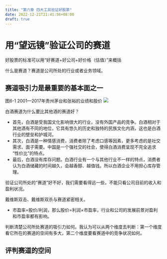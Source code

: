 ```yaml
---
title: "第六章 四大工具验证好股票"
date: 2022-12-21T21:41:56+08:00
draft: true
---
```


# 用“望远镜”验证公司的赛道

好股票的标准可以用“好赛道+好公司+好价格（估值）”来概括

什么是赛道？赛道是公司所处的行业或者业务领域。

## 赛道吸引力是最重要的基本面之一

图6-1 2001—2017年贵州茅台和张裕的业绩和股价
![](https://res.weread.qq.com/wrepub/epub_28218320_21)

白酒赛道为什么要比其他酒的赛道好？
- 首先，白酒是受我国文化影响很大的行业，没有外国产品的竞争。白酒相对于其他酒有不同的地位，它具有悠久的历史和独特的民族文化内涵，这也是白酒
  行业的壁垒和护城河。
- 其次，白酒是一种情感消费，消费者除了考虑口感等因素，更多考虑的是社交需求、面子需要。中国是一个强社交的社会，使得白酒消费呈现不完全追求
  “性价比”的特点。
- 最后，白酒没有库存问题。白酒行业有一个与其他行业不一样的特点，消费者认为白酒储藏的时间越久，会越香醇、越值钱。所以白酒企业不用担心库存管理。

验证公司所处的“赛道”好不好，我们需要看得远一些，不能只看公司目前的收入和盈利状况。

戴维斯双击、戴维斯双杀与赛道紧密相关。
- 市盈率=股价/利润，那么股价=利润×市盈率，行业和公司的发展前景对盈利和市盈率都有影响。

判断清楚公司所处赛道的吸引力如何。我认为可以从两个维度去判断：第一个维度看它所在的赛道的空间有多大，第二个维度要看赛道中的竞争状况如何。

## 评判赛道的空间
